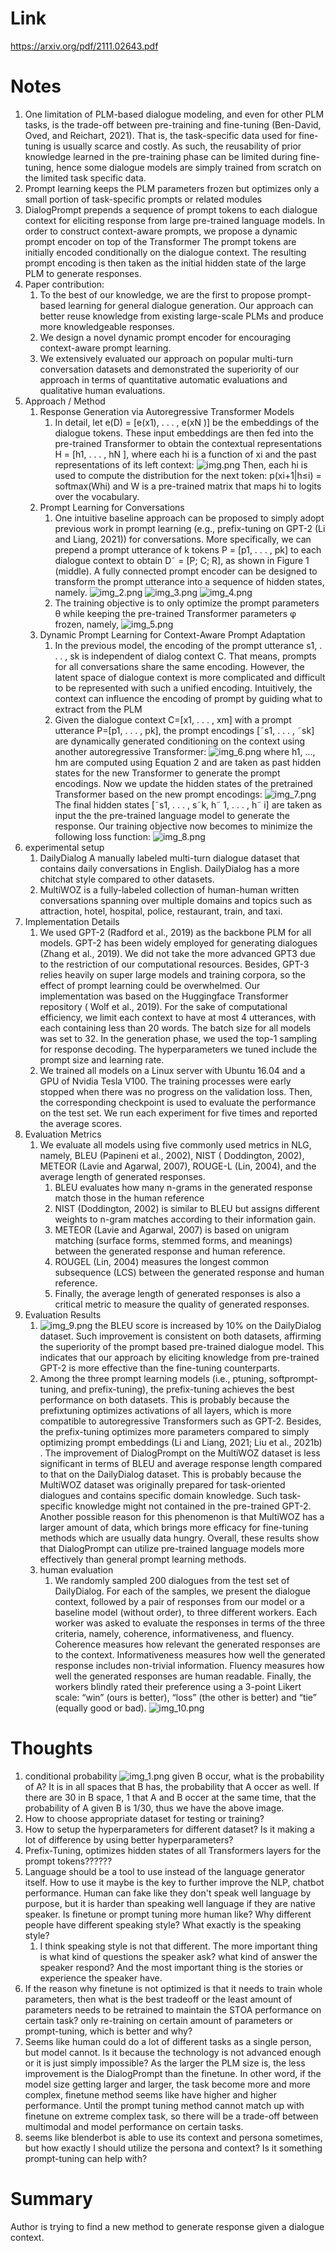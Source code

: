 Link
===============
<p>

https://arxiv.org/pdf/2111.02643.pdf

</p>


Notes
===============

1. One limitation of PLM-based dialogue modeling, and even for other PLM tasks, is the trade-off between pre-training
   and fine-tuning (Ben-David, Oved, and Reichart, 2021). That is, the task-specific data used for fine-tuning is
   usually scarce and costly. As such, the reusability of prior knowledge learned in the pre-training phase can be
   limited during fine-tuning, hence some dialogue models are simply trained from scratch on the limited task specific
   data.
2. Prompt learning keeps the PLM parameters frozen but optimizes only a small portion of task-specific prompts or
   related modules
3. DialogPrompt prepends a sequence of prompt tokens to each dialogue context for eliciting response from large
   pre-trained language models. In order to construct context-aware prompts, we propose a dynamic prompt encoder on top
   of the Transformer The prompt tokens are initially encoded conditionally on the dialogue context. The resulting
   prompt encoding is then taken as the initial hidden state of the large PLM to generate responses.
4. Paper contribution:
    1. To the best of our knowledge, we are the first to propose prompt-based learning for general dialogue generation.
       Our approach can better reuse knowledge from existing large-scale PLMs and produce more knowledgeable responses.
    2. We design a novel dynamic prompt encoder for encouraging context-aware prompt learning.
    3. We extensively evaluated our approach on popular multi-turn conversation datasets and demonstrated the
       superiority of our approach in terms of quantitative automatic evaluations and qualitative human evaluations.
5. Approach / Method
    1. Response Generation via Autoregressive Transformer Models
        1. In detail, let e(D) = [e(x1), . . . , e(xN )] be the embeddings of the dialogue tokens. These input
           embeddings are then fed into the pre-trained Transformer to obtain the contextual representations H
           = [h1, . . . , hN ], where each hi is a function of xi and the past representations of its left context:
           ![img.png](img.png)
           Then, each hi is used to compute the distribution for the next token: p(xi+1|h≤i) = softmax(Whi)
           and W is a pre-trained matrix that maps hi to logits over the vocabulary.
    2. Prompt Learning for Conversations
        1. One intuitive baseline approach can be proposed to simply adopt previous work in prompt learning
           (e.g., prefix-tuning on GPT-2 (Li and Liang, 2021)) for conversations. More specifically, we can prepend a
           prompt utterance of k tokens P = [p1, . . . , pk] to each dialogue context to obtain D˜ = [P; C; R], as shown
           in Figure 1 (middle). A fully connected prompt encoder can be designed to transform the prompt utterance into
           a sequence of hidden states, namely.
           ![img_2.png](img_2.png)
           ![img_3.png](img_3.png)
           ![img_4.png](img_4.png)
        2. The training objective is to only optimize the prompt parameters θ while keeping the pre-trained Transformer
           parameters φ frozen, namely,
           ![img_5.png](img_5.png)
    3. Dynamic Prompt Learning for Context-Aware Prompt Adaptation
        1. In the previous model, the encoding of the prompt utterance s1, . . . , sk is independent of dialog context
           C. That means, prompts for all conversations share the same encoding. However, the latent space of dialogue
           context is more complicated and difficult to be represented with such a unified encoding. Intuitively, the
           context can influence the encoding of prompt by guiding what to extract from the PLM
        2. Given the dialogue context C=[x1, . . . , xm] with a prompt utterance P=[p1, . . . , pk], the prompt
           encodings [˜s1, . . . , ˜sk] are dynamically generated conditioning on the context using another
           autoregressive Transformer:
           ![img_6.png](img_6.png)
           where h1, ..., hm are computed using Equation 2 and are taken as past hidden states for the new Transformer
           to generate the prompt encodings. Now we update the hidden states of the pretrained Transformer based on the
           new prompt encodings:
           ![img_7.png](img_7.png)
           The final hidden states [˜s1, . . . , s˜k, h˜ 1, . . . , h˜ i]
           are taken as input the the pre-trained language model to generate the response. Our training objective now
           becomes to minimize the following loss function:
           ![img_8.png](img_8.png)
6. experimental setup
    1. DailyDialog A manually labeled multi-turn dialogue dataset that contains daily conversations in English.
       DailyDialog has a more chitchat style compared to other datasets.
    2. MultiWOZ is a fully-labeled collection of human-human written conversations spanning over multiple domains and
       topics such as attraction, hotel, hospital, police, restaurant, train, and taxi.
7. Implementation Details
    1. We used GPT-2 (Radford et al., 2019) as the backbone PLM for all models. GPT-2 has been widely employed for
       generating dialogues (Zhang et al., 2019). We did not take the more advanced GPT3 due to the restriction of our
       computational resources. Besides, GPT-3 relies heavily on super large models and training corpora, so the effect
       of prompt learning could be overwhelmed. Our implementation was based on the Huggingface Transformer repository (
       Wolf et al., 2019). For the sake of computational efficiency, we limit each context to have at most 4 utterances,
       with each containing less than 20 words. The batch size for all models was set to 32. In the generation phase, we
       used the top-1 sampling for response decoding. The hyperparameters we tuned include the prompt size and learning
       rate.
    2. We trained all models on a Linux server with Ubuntu 16.04 and a GPU of Nvidia Tesla V100. The training processes
       were early stopped when there was no progress on the validation loss. Then, the corresponding checkpoint is used
       to evaluate the performance on the test set. We run each experiment for five times and reported the average
       scores.
8. Evaluation Metrics
    1. We evaluate all models using five commonly used metrics in NLG, namely, BLEU (Papineni et al., 2002), NIST (
       Doddington, 2002), METEOR (Lavie and Agarwal, 2007), ROUGE-L (Lin, 2004), and the average length of generated
       responses.
        1. BLEU evaluates how many n-grams in the generated response match those in the human reference
        2. NIST (Doddington, 2002) is similar to BLEU but assigns different weights to n-gram matches according to their
           information gain.
        3. METEOR (Lavie and Agarwal, 2007) is based on unigram matching (surface forms, stemmed forms, and meanings)
           between the generated response and human reference.
        4. ROUGEL (Lin, 2004) measures the longest common subsequence (LCS) between the generated response and human
           reference.
        5. Finally, the average length of generated responses is also a critical metric to measure the quality of
           generated responses.
9. Evaluation Results
    1. ![img_9.png](img_9.png)
       the BLEU score is increased by 10% on the DailyDialog dataset. Such improvement is consistent on both datasets,
       affirming the superiority of the prompt based pre-trained dialogue model. This indicates that our approach by
       eliciting knowledge from pre-trained GPT-2 is more effective than the fine-tuning counterparts.
    2. Among the three prompt learning models (i.e., ptuning, softprompt-tuning, and prefix-tuning), the prefix-tuning
       achieves the best performance on both datasets. This is probably because the prefixtuning optimizes activations
       of all layers, which is more compatible to autoregressive Transformers such as GPT-2. Besides, the prefix-tuning
       optimizes more parameters compared to simply optimizing prompt embeddings (Li and Liang, 2021; Liu et al., 2021b)
       . The improvement of DialogPrompt on the MultiWOZ dataset is less significant in terms of BLEU and average
       response length compared to that on the DailyDialog dataset. This is probably because the MultiWOZ dataset was
       originally prepared for task-oriented dialogues and contains specific domain knowledge. Such task-specific
       knowledge might not contained in the pre-trained GPT-2. Another possible reason for this phenomenon is that
       MultiWOZ has a larger amount of data, which brings more efficacy for fine-tuning methods which are usually data
       hungry. Overall, these results show that DialogPrompt can utilize pre-trained language models more effectively
       than general prompt learning methods.
    3. human evaluation
        1. We randomly sampled 200 dialogues from the test set of DailyDialog. For each of the samples, we present the
           dialogue context, followed by a pair of responses from our model or a baseline model (without order), to
           three different workers. Each worker was asked to evaluate the responses in terms of the three criteria,
           namely, coherence, informativeness, and fluency. Coherence measures how relevant the generated responses are
           to the context. Informativeness measures how well the generated response includes non-trivial information.
           Fluency measures how well the generated responses are human readable. Finally, the workers blindly rated
           their preference using a 3-point Likert scale: “win” (ours is better), “loss” (the other is better) and
           “tie” (equally good or bad).
           ![img_10.png](img_10.png)

Thoughts
===============

1. conditional probability
   ![img_1.png](img_1.png)
   given B occur, what is the probability of A? It is in all spaces that B has, the probability that A occer as well. If
   there are 30 in B space, 1 that A and B occer at the same time, that the probability of A given B is 1/30, thus we
   have the above image.
2. How to choose appropriate dataset for testing or training?
3. How to setup the hyperparameters for different dataset? Is it making a lot of difference by using better
   hyperparameters?
4. Prefix-Tuning, optimizes hidden states of all Transformers layers for the prompt tokens??????
5. Language should be a tool to use instead of the language generator itself. How to use it maybe is the key to further
   improve the NLP, chatbot performance. Human can fake like they don't speak well language by purpose, but it is harder
   than speaking well language if they are native speaker. Is finetune or prompt tuning more human like? Why different
   people have different speaking style? What exactly is the speaking style?
    1. I think speaking style is not that different. The more important thing is what kind of questions the speaker ask?
       what kind of answer the speaker respond? And the most important thing is the stories or experience the speaker
       have.
6. If the reason why finetune is not optimized is that it needs to train whole parameters, then what is the best
   tradeoff or the least amount of parameters needs to be retrained to maintain the STOA performance on certain task?
   only re-training on certain amount of parameters or prompt-tuning, which is better and why?
7. Seems like human could do a lot of different tasks as a single person, but model cannot. Is it because the technology
   is not advanced enough or it is just simply impossible? As the larger the PLM size is, the less improvement is the
   DialogPrompt than the finetune. In other word, if the model size getting larger and larger, the task become more and
   more complex, finetune method seems like have higher and higher performance. Until the prompt tuning method cannot
   match up with finetune on extreme complex task, so there will be a trade-off between multimodal and model performance
   on certain tasks.
8. seems like blenderbot is able to use its context and persona sometimes, but how exactly I should utilize the persona
   and context? Is it something prompt-tuning can help with?

Summary
===============
Author is trying to find a new method to generate response given a dialogue context. 